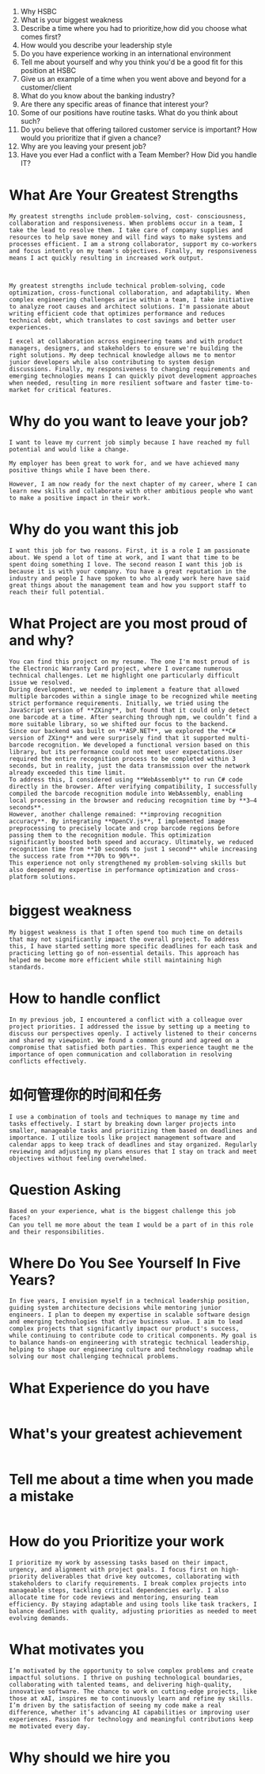 1. Why HSBC
2. What is your biggest weakness
3. Describe a time where you had to prioritize,how did you choose what comes first?
4. How would you describe your leadership style
5. Do you have experience working in an international environment
6. Tell me about yourself and why you think you'd be a good fit for this position at HSBC
7. Give us an example of a time when you went above and beyond for a customer/client
8. What do you know about the banking industry?
9. Are there any specific areas of finance that interest your?
10. Some of our positions have routine tasks. What do you think about such?
11. Do you believe that offering tailored customer service is important? How would you prioritize that if given a chance?
12. Why are you leaving your present job?
13. Have you ever Had a conflict with a Team Member? How Did you handle IT?


# What Are Your Greatest Strengths
```
My greatest strengths include problem-solving, cost- consciousness, collaboration and responsiveness. When problems occur in a team, I take the lead to resolve them. I take care of company supplies and resources to help save money and will find ways to make systems and processes efficient. I am a strong collaborator, support my co-workers and focus intently on my team's objectives. Finally, my responsiveness means I act quickly resulting in increased work output.



My greatest strengths include technical problem-solving, code optimization, cross-functional collaboration, and adaptability. When complex engineering challenges arise within a team, I take initiative to analyze root causes and architect solutions. I'm passionate about writing efficient code that optimizes performance and reduces technical debt, which translates to cost savings and better user experiences.

I excel at collaboration across engineering teams and with product managers, designers, and stakeholders to ensure we're building the right solutions. My deep technical knowledge allows me to mentor junior developers while also contributing to system design discussions. Finally, my responsiveness to changing requirements and emerging technologies means I can quickly pivot development approaches when needed, resulting in more resilient software and faster time-to-market for critical features.
```

# Why do you want to leave your job?
```
I want to leave my current job simply because I have reached my full potential and would like a change.

My employer has been great to work for, and we have achieved many positive things while I have been there.

However, I am now ready for the next chapter of my career, where I can learn new skills and collaborate with other ambitious people who want to make a positive impact in their work.
```

# Why do you want this job
```
I want this job for two reasons. First, it is a role I am passionate about. We spend a lot of time at work, and I want that time to be spent doing something I love. The second reason I want this job is because it is with your company. You have a great reputation in the industry and people I have spoken to who already work here have said great things about the management team and how you support staff to reach their full potential.
```

# What Project are you most proud of and why?

```
You can find this project on my resume. The one I'm most proud of is the Electronic Warranty Card project, where I overcame numerous technical challenges. Let me highlight one particularly difficult issue we resolved.    
During development, we needed to implement a feature that allowed multiple barcodes within a single image to be recognized while meeting strict performance requirements. Initially, we tried using the JavaScript version of **ZXing**, but found that it could only detect one barcode at a time. After searching through npm, we couldn’t find a more suitable library, so we shifted our focus to the backend.    
Since our backend was built on **ASP.NET**, we explored the **C# version of ZXing** and were surprisely find that it supported multi-barcode recognition. We developed a functional version based on this library, but its performance could not meet user expectations.User required the entire recognition process to be completed within 3 seconds, but in reality, just the data transmission over the network already exceeded this time limit.   
To address this, I considered using **WebAssembly** to run C# code directly in the browser. After verifying compatibility, I successfully compiled the barcode recognition module into WebAssembly, enabling local processing in the browser and reducing recognition time by **3–4 seconds**.    
However, another challenge remained: **improving recognition accuracy**. By integrating **OpenCV.js**, I implemented image preprocessing to precisely locate and crop barcode regions before passing them to the recognition module. This optimization significantly boosted both speed and accuracy. Ultimately, we reduced recognition time from **10 seconds to just 1 second** while increasing the success rate from **70% to 90%**.    
This experience not only strengthened my problem-solving skills but also deepened my expertise in performance optimization and cross-platform solutions.  
```



# biggest weakness　
```
My biggest weakness is that I often spend too much time on details that may not significantly impact the overall project. To address this, I have started setting more specific deadlines for each task and practicing letting go of non-essential details. This approach has helped me become more efficient while still maintaining high standards.
```


# How to handle conflict
```
In my previous job, I encountered a conflict with a colleague over project priorities. I addressed the issue by setting up a meeting to discuss our perspectives openly. I actively listened to their concerns and shared my viewpoint. We found a common ground and agreed on a compromise that satisfied both parties. This experience taught me the importance of open communication and collaboration in resolving conflicts effectively.
```

# 如何管理你的时间和任务
```
I use a combination of tools and techniques to manage my time and tasks effectively. I start by breaking down larger projects into smaller, manageable tasks and prioritizing them based on deadlines and importance. I utilize tools like project management software and calendar apps to keep track of deadlines and stay organized. Regularly reviewing and adjusting my plans ensures that I stay on track and meet objectives without feeling overwhelmed.
```


# Question Asking
```
Based on your experience, what is the biggest challenge this job faces?
Can you tell me more about the team I would be a part of in this role and their responsibilities.
```


# Where Do You See Yourself In Five Years?
```
In five years, I envision myself in a technical leadership position, guiding system architecture decisions while mentoring junior engineers. I plan to deepen my expertise in scalable software design and emerging technologies that drive business value. I aim to lead complex projects that significantly impact our product's success, while continuing to contribute code to critical components. My goal is to balance hands-on engineering with strategic technical leadership, helping to shape our engineering culture and technology roadmap while solving our most challenging technical problems.
```


# What Experience do you have
```

```


# What's your greatest achievement
```

```

# Tell me about a time when you made a mistake 
```

```

# How do you Prioritize your work
```
I prioritize my work by assessing tasks based on their impact, urgency, and alignment with project goals. I focus first on high-priority deliverables that drive key outcomes, collaborating with stakeholders to clarify requirements. I break complex projects into manageable steps, tackling critical dependencies early. I also allocate time for code reviews and mentoring, ensuring team efficiency. By staying adaptable and using tools like task trackers, I balance deadlines with quality, adjusting priorities as needed to meet evolving demands.
```

# What motivates you
```
I’m motivated by the opportunity to solve complex problems and create impactful solutions. I thrive on pushing technological boundaries, collaborating with talented teams, and delivering high-quality, innovative software. The chance to work on cutting-edge projects, like those at xAI, inspires me to continuously learn and refine my skills. I’m driven by the satisfaction of seeing my code make a real difference, whether it’s advancing AI capabilities or improving user experiences. Passion for technology and meaningful contributions keep me motivated every day.
```


# Why should we hire you
```
```